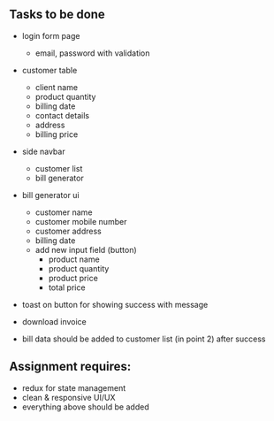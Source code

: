 ## Tasks to be done
- login form page
    - email, password with validation

- customer table
    - client name
    - product quantity
    - billing date
    - contact details
    - address
    - billing price

- side navbar
    - customer list
    - bill generator

- bill generator ui
    - customer name
    - customer mobile number
    - customer address
    - billing date
    - add new input field (button)
        - product name
        - product quantity
        - product price
        - total price

- toast on button for showing success with message

- download invoice

- bill data should be added to customer list (in point 2) after success

## Assignment requires:

- redux for state management
- clean & responsive UI/UX
- everything above should be added